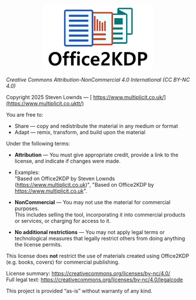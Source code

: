 <p align="center">
  <img src="assets/Logo_1000x600.png" alt="Office2KDP Logo" width="300">
</p>

*Creative Commons Attribution-NonCommercial 4.0 International (CC BY-NC 4.0)*

Copyright 2025 Steven Lownds — [ https://www.multiplicit.co.uk/](https://www.multiplicit.co.uktt/)

You are free to:
- Share — copy and redistribute the material in any medium or format
- Adapt — remix, transform, and build upon the material

Under the following terms:
- **Attribution** — You must give appropriate credit, provide a link to the license, and indicate if changes were made.
- Examples:  
  "Based on Office2KDP by Steven Lownds (https://www.multiplicit.co.uk)",
  "Based on Office2KDP by https://www.multiplicit.co.uk".

- **NonCommercial** — You may not use the material for commercial purposes.  
  This includes selling the tool, incorporating it into commercial products or services, or charging for access to it.

- **No additional restrictions** — You may not apply legal terms or technological measures that legally restrict others from doing anything the license permits.

This license does **not** restrict the use of materials created using Office2KDP (e.g. books, covers) for commercial publishing.

License summary: https://creativecommons.org/licenses/by-nc/4.0/  
Full legal text: https://creativecommons.org/licenses/by-nc/4.0/legalcode

This project is provided “as-is” without warranty of any kind.

